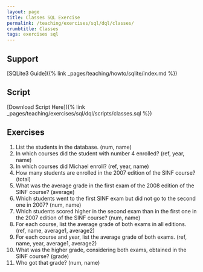 ```yaml
---
layout: page
title: Classes SQL Exercise
permalink: /teaching/exercises/sql/dql/classes/
crumbtitle: Classes
tags: exercises sql
---
```


## Support

[SQLite3 Guide]({% link _pages/teaching/howto/sqlite/index.md %})


## Script

[Download Script Here]({% link _pages/teaching/exercises/sql/dql/scripts/classes.sql %})

## Exercises

1. List the students in the database. (num, name)
2. In which courses did the student with number 4 enrolled? (ref, year, name)
3. In which courses did Michael enroll? (ref, year, name)
4. How many students are enrolled in the 2007 edition of the SINF course? (total)
5. What was the average grade in the first exam of the 2008 edition of the SINF course? (average)
6. Which students went to the first SINF exam but did not go to the second one in 2007? (num, name)
7. Which students scored higher in the second exam than in the first one in the 2007 edition of the SINF course? (num, name)
8. For each course, list the average grade of both exams in all editions. (ref, name, average1, average2)
9. For each course and year, list the average grade of both exams. (ref, name, year, average1, average2)
10. What was the higher grade, considering both exams, obtained in the SINF course? (grade)
11. Who got that grade? (num, name)
